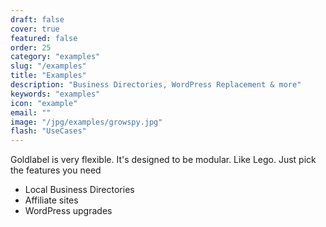 ```yaml
---
draft: false
cover: true
featured: false
order: 25
category: "examples"
slug: "/examples"
title: "Examples"
description: "Business Directories, WordPress Replacement & more"
keywords: "examples"
icon: "example"
email: ""
image: "/jpg/examples/growspy.jpg"
flash: "UseCases"
---
```

Goldlabel is very flexible. It's designed to be modular. Like Lego. 
Just pick the features you need

- Local Business Directories
- Affiliate sites
- WordPress upgrades
